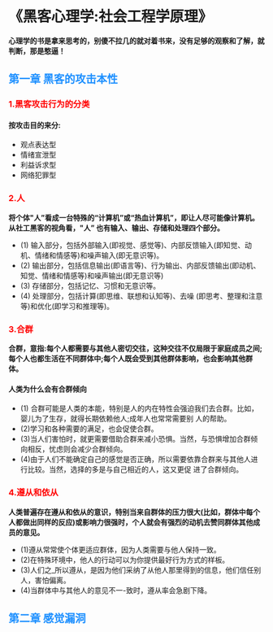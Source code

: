 
# 《黑客心理学:社会工程学原理》
__心理学的书是拿来思考的，别傻不拉几的就对着书来，没有足够的观察和了解，就判断，那是憨逼！__
## <font color = #1E90FF>第一章 黑客的攻击本性</font>
### <font color=#FF0000>1.黑客攻击行为的分类</font>
#### 按攻击目的来分:
- 观点表达型
- 情绪宣泄型
- 利益诉求型
- 网络犯罪型

### <font color=#FF0000>2.人</font>
__将个体"人”看成一台特殊的“计算机”或“热血计算机”，即让人尽可能像计算机。从社工黑客的视角看，"人” 也有输入、输出、存储和处理四个部分。__
- (1) 输入部分，包括外部输入(即视觉、感觉等)、内部反馈输入(即知觉、动机、情绪和情感等)和噪声输入(即无意识等)。
- (2) 输出部分，包括信息输出(即语言等)、行为输出、内部反馈输出(即动机、知觉、情绪和情感等)和噪声输出(即无意识等)
- (3) 存储部分，包括记忆、习惯和无意识等。
- (4) 处理部分，包括计算(即思维、联想和认知等)、去噪 (即思考、整理和注意等)和优化(即学习和推理等)。

### <font color=#FF0000>3.合群</font>
__合群，意指:每个人都需要与其他人密切交往，这种交往不仅局限于家庭成员之间;每个人也都生活在不同群体中;每个人既会受到其他群体影响，也会影响其他群体。__

#### 人类为什么会有合群倾向
- (1) 合群可能是人类的本能，特别是人的内在特性会强迫我们去合群。比如，婴儿为了生存，就得长期依赖他人;成年人也常常需要别
人的帮助。
- (2)学习和各种需要的满足，也会促使合群。
- (3)当人们害怕时，就更需要借助合群来减小恐惧。当然，与恐惧增加合群倾向相反，忧虑则会减少合群倾向。
- (4)由于人们不能确定自己的感觉是否正确，所以需要依靠合群来与其他人进行比较。当然，选择的多是与自己相近的人，这又更促
进了合群倾向。

### <font color=#FF0000>4.遵从和依从</font>
__人类普遍存在遵从和依从的意识，特别当来自群体的压力很大(比如，群体中每个人都做出同样的反应)或影响力很强时，个人就会有强烈的动机去赞同群体其他成员的意见。__
- (1)遵从常常使个体更适应群体，因为人类需要与他人保持一致。
- (2)在特殊环境中，他人的行动可以为你提供最好行为方式的样板。
- (3)人们之_所以遵从，是因为他们采纳了从他人那里得到的信息，他们信任别人，害怕偏离。
- (4)当群体中与其他人的意见不一-致时，遵从率会急剧下降。

## <font color = #1E90FF>第二章 感觉漏洞</font>